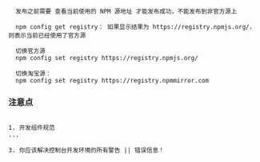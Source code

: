 <!--
 * @Date: 2024-01-02 09:35:20
 * @Description: Modify here please
-->

```shell
  发布之前需要 查看当前使用的 NPM 源地址 才能发布成功，不能发布到非官方源上

  npm config get registry： 如果显示结果为 https://registry.npmjs.org/，则表示当前已经使用了官方源

  切换官方源
  npm config set registry https://registry.npmjs.org/

  切换淘宝源：
  npm config set registry https://registry.npmmirror.com
```

### 注意点

```shell

1. 开发组件规范
...

3. 你应该解决控制台开发环境的所有警告 || 错误信息！

```
